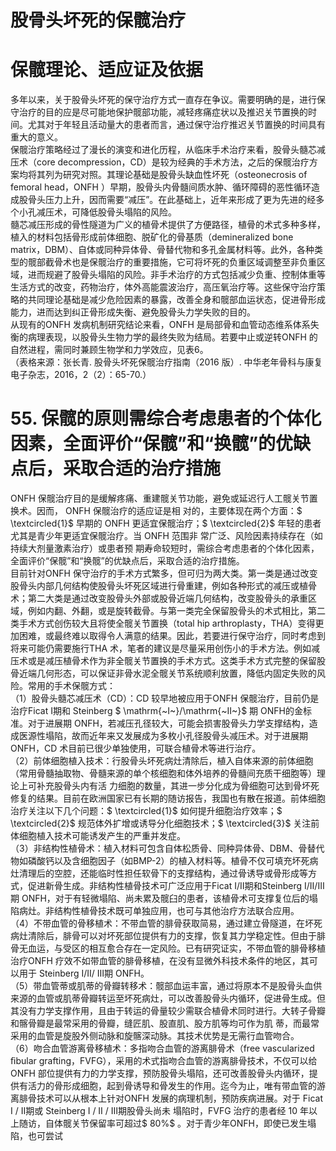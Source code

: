 # 股骨头坏死的保髋治疗  
#  保髋理论、适应证及依据  
多年以来，关于股骨头坏死的保守治疗方式一直存在争议。需要明确的是，进行保守治疗的目的应是尽可能地保护髋部功能，减轻疼痛症状以及推迟关节置换的时间。尤其对于年轻且活动量大的患者而言，通过保守治疗推迟关节置换的时间具有重大的意义。  
保髋治疗策略经过了漫长的演变和进化历程，从临床手术治疗来看，股骨头髓芯减压术（core decompression，CD）是较为经典的手术方法，之后的保髋治疗方案均将其列为研究对照。其理论基础是股骨头缺血性坏死（osteonecrosis of femoral head，ONFH ）早期，股骨头内骨髓间质水肿、循环障碍的恶性循环造 成股骨头压力上升，因而需要“减压”。在此基础上，近年来形成了更为先进的经多个小孔减压术，可降低股骨头塌陷的风险。  
髓芯减压形成的骨性隧道为广义的植骨术提供了方便路径，植骨的术式多种多样，植入的材料包括骨形成前体细胞、脱矿化的骨基质（demineralized bone matrix，DBM）、自体或同种异体骨、骨替代物和多孔金属材料等。此外，各种类型的髋部截骨术也是保髋治疗的重要措施，它可将坏死的负重区域调整至非负重区域，进而规避了股骨头塌陷的风险。非手术治疗的方式包括减少负重、控制体重等生活方式的改变，药物治疗，体外高能震波治疗，高压氧治疗等。这些保守治疗策略的共同理论基础是减少危险因素的暴露，改善全身和髋部血运状态，促进骨形成能力，进而达到纠正骨形成失衡、避免股骨头力学失败的目的。  
从现有的ONFH 发病机制研究结论来看，ONFH 是局部骨和血管动态维系体系失衡的病理表现，以股骨头生物力学的最终失败为结局。若要中止或逆转ONFH 的自然进程，需同时兼顾生物学和力学效应，见表6。  
（表格来源：张长青. 股骨头坏死保髋治疗指南（2016 版）. 中华老年骨科与康复电子杂志，2016，2（2）：65-70.）  
# 55. 保髋的原则需综合考虑患者的个体化因素，全面评价“保髋”和“换髋”的优缺点后，采取合适的治疗措施  
ONFH 保髋治疗目的是缓解疼痛、重建髋关节功能，避免或延迟行人工髋关节置换术。因而， ONFH  保髋治疗的适应证是相 对的，主要体现在两个方面：$ \textcircled{1}$    早期的 ONFH 更适宜保髋治疗；$ \textcircled{2}$     年轻的患者尤其是青少年更适宜保髋治疗。当  ONFH  范围非 常广泛、风险因素持续存在（如持续大剂量激素治疗）或患者预 期寿命较短时，需综合考虑患者的个体化因素，全面评价“保髋”和“换髋”的优缺点后，采取合适的治疗措施。  
目前针对ONFH 保守治疗的手术方式繁多，但可归为两大类。第一类是通过改变股骨头内部几何结构使股骨头坏死区域进行骨重建，例如各种形式的减压或植骨术；第二大类是通过改变股骨头外部或股骨近端几何结构，改变股骨头的承重区域，例如内翻、外翻，或是旋转截骨。与第一类完全保留股骨头的术式相比，第二类手术方式创伤较大且将使全髋关节置换（total hip arthroplasty，THA）变得更加困难，或最终难以取得令人满意的结果。因此，若要进行保守治疗，同时考虑到将来可能仍需要施行THA 术，笔者的建议是尽量采用创伤小的手术方法。例如减压术或是减压植骨术作为非全髋关节置换的手术方式。这类手术方式完整的保留股骨近端几何形态，可以保证非骨水泥全髋关节系统顺利放置，降低内固定失败的风险。常用的手术保髋方式：  
（1）股骨头髓芯减压术（CD）：CD 较早地被应用于ONFH 保髋治疗，目前仍是治疗Ficat Ⅰ期和 Steinberg $ \mathrm{~I~}/\mathrm{~II~}$    期 ONFH的金标准。对于进展期 ONFH，若减压孔径较大，可能会损害股骨头力学支撑结构，造成医源性塌陷，故而近年来又发展成为多枚小孔径股骨头减压术。对于进展期 ONFH，CD 术目前已很少单独使用，可联合植骨术等进行治疗。  
（2）前体细胞植入技术：行股骨头坏死病灶清除后，植入自体来源的前体细胞（常用骨髓抽取物、骨髓来源的单个核细胞和体外培养的骨髓间充质干细胞等）理论上可补充股骨头内有活 力细胞的数量，其进一步分化成为骨细胞可达到骨坏死修复的结果。目前在欧洲国家已有长期的随访报告，我国也有散在报道。前体细胞治疗关注以下几个问题：$ \textcircled{1}$    如何提升细胞治疗效率；$ \textcircled{2}$    规范体外扩增或诱导分化细胞技术；$ \textcircled{3}$    关注前体细胞植入技术可能诱发产生的严重并发症。  
（3）非结构性植骨术：植入材料可包含自体松质骨、同种异体骨、DBM、骨替代物如磷酸钙以及含细胞因子（如BMP-2）的植入材料等。植骨不仅可填充坏死病灶清理后的空腔，还能临时性担任软骨下的支撑结构，通过骨诱导或骨形成等方式，促进新骨生成。非结构性植骨技术可广泛应用于Ficat Ⅰ/Ⅱ期和Steinberg Ⅰ/Ⅱ/Ⅲ期 ONFH，对于有轻微塌陷、尚未累及髋臼的患者，该植骨术可支撑复位后的塌陷病灶。非结构性植骨技术既可单独应用，也可与其他治疗方法联合应用。  
（4）不带血管的骨移植术：不带血管的腓骨获取简易，通过建立骨隧道，在坏死病灶清除后，腓骨可以对坏死部位提供有力的支撑，恢复其力学稳定性。但由于腓骨无血运，与受区的相互愈合存在一定风险。已有研究证实，不带血管的腓骨移植治疗ONFH 疗效不如带血管的腓骨移植，在没有显微外科技术条件的地区，其可以用于 Steinberg Ⅰ/Ⅱ/ Ⅲ期 ONFH。  
（5）带血管蒂或肌蒂的骨瓣转移术：髋部血运丰富，通过将原本不是股骨头血供来源的血管或肌蒂骨瓣转运至坏死病灶，可以改善股骨头内循环，促进骨生成。但其没有力学支撑作用，且由于转运的骨量较少需联合植骨术同时进行。大转子骨瓣和髂骨瓣是最常采用的骨瓣，缝匠肌、股直肌、股方肌等均可作为肌 蒂，而最常采用的血管是旋股外侧动脉和旋髂深动脉。其技术优势是无需行血管吻合。  
（6）吻合血管游离骨移植术：多指吻合血管的游离腓骨术（free vascularized ﬁbular grafting，FVFG），采用的术式指吻合血管的游离腓骨技术，不仅可以给 ONFH 部位提供有力的力学支撑，预防股骨头塌陷，还可改善股骨头内循环，提供有活力的骨形成细胞，起到骨诱导和骨发生的作用。迄今为止，唯有带血管的游离腓骨技术可以从根本上针对ONFH 发展的病理机制，预防疾病进展。对于 Ficat  Ⅰ / Ⅱ期或 Steinberg  Ⅰ / Ⅱ /  Ⅲ期股骨头尚未 塌陷时，FVFG 治疗的患者经 10 年以上随访，自体髋关节保留率可超过$ 80\%$ 。对于青少年ONFH，即使已发生塌陷，也可尝试  